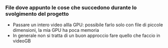 ### File dove appunto le cose che succedono durante lo svolgimento del progetto

- Passare un intero video allla GPU: possibile farlo solo con file di piccole dimensioni, la mia GPU ha poca memoria
- In generale non si tratta di un buon approccio fare quello che faccio in videoGB